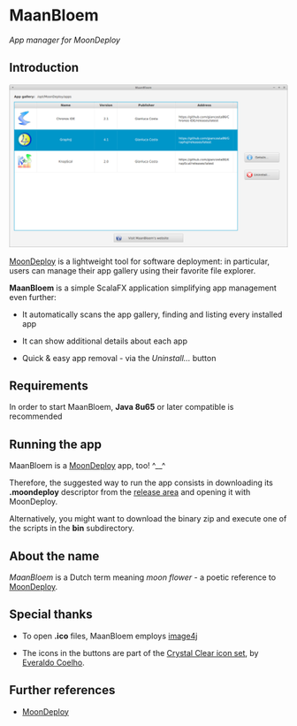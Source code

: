 # MaanBloem

*App manager for MoonDeploy*


## Introduction

![Apps](screenshots/apps.png)

[MoonDeploy](http://gianlucacosta.info/MoonDeploy) is a lightweight tool for software deployment: in particular, users can manage their app gallery using their favorite file explorer.

**MaanBloem** is a simple ScalaFX application simplifying app management even further:

* It automatically scans the app gallery, finding and listing every installed app

* It can show additional details about each app

* Quick & easy app removal - via the *Uninstall...* button


## Requirements

In order to start MaanBloem, **Java 8u65** or later compatible is recommended


## Running the app

MaanBloem is a [MoonDeploy](http://gianlucacosta.info/MoonDeploy) app, too! ^\_\_^

Therefore, the suggested way to run the app consists in downloading its **.moondeploy** descriptor from the [release area](https://github.com/giancosta86/MaanBloem/releases/latest) and opening it with MoonDeploy.

Alternatively, you might want to download the binary zip and execute one of the scripts in the **bin** subdirectory.


## About the name

*MaanBloem* is a Dutch term meaning *moon flower* - a poetic reference to [MoonDeploy](http://gianlucacosta.info/MoonDeploy).


## Special thanks

* To open **.ico** files, MaanBloem employs [image4j](http://image4j.sourceforge.net/)

* The icons in the buttons are part of the [Crystal Clear icon set](https://commons.wikimedia.org/wiki/Crystal_Clear), by [Everaldo Coelho](https://en.wikipedia.org/wiki/Everaldo_Coelho).



## Further references

* [MoonDeploy](http://gianlucacosta.info/MoonDeploy)
